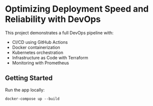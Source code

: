 # Optimizing Deployment Speed and Reliability with DevOps

This project demonstrates a full DevOps pipeline with:

- CI/CD using GitHub Actions
- Docker containerization
- Kubernetes orchestration
- Infrastructure as Code with Terraform
- Monitoring with Prometheus

## Getting Started

Run the app locally:
```
docker-compose up --build
```
